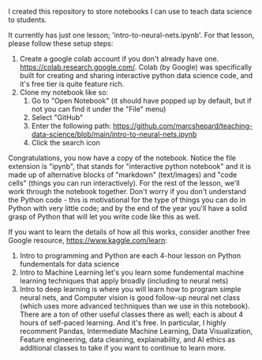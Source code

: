 I created this repository to store notebooks I can use to teach data science to students.

It currently has just one lesson; 'intro-to-neural-nets.ipynb'. For that lesson, please follow these setup steps:
1. Create a google colab account if you don't already have one. https://colab.research.google.com/. Colab (by Google) was specifically built for creating and sharing interactive python data science code, and it's free tier is quite feature rich.
2. Clone my notebook like so:
    1. Go to "Open Notebook" (it should have popped up by default, but if not you can find it under the "File" menu)
    2. Select "GitHub"
    3. Enter the following path: https://github.com/marcshepard/teaching-data-science/blob/main/intro-to-neural-nets.ipynb
    4. Click the search icon

Congratulations, you now have a copy of the notebook. Notice the file extension is "ipynb", that stands for "interactive python notebook" and it is made up of alternative blocks of "markdown" (text/images) and "code cells" (things you can run interactively). For the rest of the lesson, we'll work through the notebook together. Don't worry if you don't understand the Python code - this is motivational for the type of things you can do in Python with very little code; and by the end of the year you'll have a solid grasp of Python that will let you write code like this as well.

If you want to learn the details of how all this works, consider another free Google resource, https://www.kaggle.com/learn:
1. Intro to programming and Python are each 4-hour lesson on Python fundementals for data science
2. Intro to Machine Learning let's you learn some fundemental machine learning techniques that apply broadly (including to neural nets)
3. Intro to deep learning is where you will learn how to program simple neural nets, and Computer vision is good follow-up neural net class (which uses more advanced techniques than we use in this notebook).
There are a ton of other useful classes there as well; each is about 4 hours of self-paced learning. And it's free. In particular, I highly recomment Pandas, Intermediate Machine Learning, Data Visualization, Feature engineering, data cleaning, explainability, and AI ethics as additional classes to take if you want to continue to learn more.



